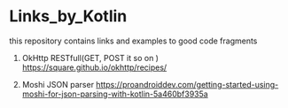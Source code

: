 # Links_by_Kotlin
this repository contains links and examples to good code fragments

1) OkHttp  RESTfull(GET, POST it so on )
https://square.github.io/okhttp/recipes/

2) Moshi JSON parser
https://proandroiddev.com/getting-started-using-moshi-for-json-parsing-with-kotlin-5a460bf3935a
